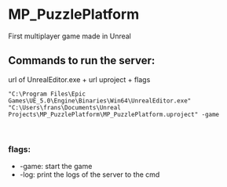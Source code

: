 # MP_PuzzlePlatform
First multiplayer game made in Unreal

## Commands to run the server:
url of UnrealEditor.exe  + url uproject + flags

```"C:\Program Files\Epic Games\UE_5.0\Engine\Binaries\Win64\UnrealEditor.exe" "C:\Users\frans\Documents\Unreal Projects\MP_PuzzlePlatform\MP_PuzzlePlatform.uproject" -game```

<br>

### flags: 
* -game: start the game
* -log: print the logs of the server to the cmd

